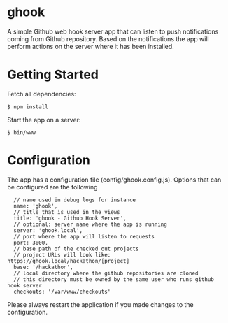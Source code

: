ghook
===
A simple Github web hook server app that can listen to push notifications coming
from Github repository. Based on the notifications the app will perform actions 
on the server where it has been installed.

Getting Started
==
Fetch all dependencies:
```
$ npm install
```

Start the app on a server:
```
$ bin/www
```

Configuration
==
The app has a configuration file (config/ghook.config.js). Options that can be 
configured are the following

```
  // name used in debug logs for instance
  name: 'ghook',
  // title that is used in the views
  title: 'ghook - Github Hook Server',
  // optional: server name where the app is running
  server: 'ghook.local',
  // port where the app will listen to requests
  port: 3000,
  // base path of the checked out projects 
  // project URLs will look like: https://ghook.local/hackathon/[project]
  base: '/hackathon',
  // local directory where the github repositories are cloned
  // this directory must be owned by the same user who runs github hook server
  checkouts: '/var/www/checkouts'
```

Please always restart the application if you made changes to the configuration.

<add more docs on configuration>
